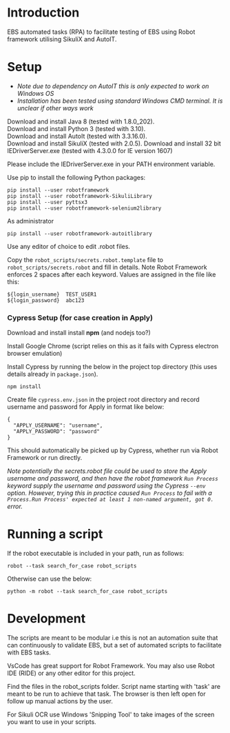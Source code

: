 Introduction
====

EBS automated tasks (RPA) to facilitate testing of EBS using Robot framework utilising SikuliX and AutoIT.

Setup
====
- *Note due to dependency on AutoIT this is only expected to work on Windows OS*
- *Installation has been tested using standard Windows CMD terminal. It is unclear if other ways work*

Download and install Java 8 (tested with 1.8.0_202).    
Download and install Python 3 (tested with 3.10).    
Download and install AutoIt (tested with 3.3.16.0).   
Download and install SikuliX (tested with 2.0.5).
Download and install 32 bit IEDriverServer.exe (tested with 4.3.0.0 for IE version 1607)

Please include the IEDriverServer.exe in your PATH environment variable.

Use pip to install the following Python packages:

```
pip install --user robotframework
pip install --user robotframework-SikuliLibrary
pip install --user pyttsx3
pip install --user robotframework-selenium2library
```

As administrator
  
```
pip install --user robotframework-autoitlibrary
```

Use any editor of choice to edit .robot files.

Copy the `robot_scripts/secrets.robot.template` file to `robot_scripts/secrets.robot` and fill in details. Note Robot Framework enforces 2 spaces after each keyword. Values are assigned in the file like this:

```
${login_username}  TEST_USER1
${login_password}  abc123
```

### Cypress Setup (for case creation in Apply)
Download and install install **npm** (and nodejs too?)

Install Google Chrome (script relies on this as it fails with Cypress electron browser emulation)

Install Cypress by running the below in the project top directory (this uses details already in `package.json`). 

```
npm install
```

Create file `cypress.env.json` in the project root directory and record username and password for Apply in format like below:

```
{
  "APPLY_USERNAME": "username",
  "APPLY_PASSWORD": "password"
}
```

This should automatically be picked up by Cypress, whether run via Robot Framework or run directly.

*Note potentially the secrets.robot file could be used to store the Apply username and password, and then have the robot framework `Run Process` keyword supply the username and password using the Cypress `--env` option. However, trying this in practice caused `Run Process` to   fail with a `Process.Run Process' expected at least 1 non-named argument, got 0.` error.* 

Running a script
====
If the robot executable is included in your path, run as follows:

```
robot --task search_for_case robot_scripts
```
Otherwise can use the below:

```
python -m robot --task search_for_case robot_scripts
```


Development
=====

The scripts are meant to be modular i.e this is not an automation suite that can continuously to validate EBS, but a set of automated scripts to facilitate with EBS tasks.

VsCode has great support for Robot Framework. You may also use Robot IDE (RIDE) or any other editor for this project.

Find the files in the robot_scripts folder. Script name starting with 'task' are meant to be run to achieve that task. The browser is then left open for follow up manual actions by the user.

For Sikuli OCR use Windows 'Snipping Tool' to take images of the screen you want to use in your scripts.
